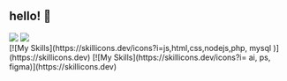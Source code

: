 ## hello! 💙

<div>
  <a href="https://www.linkedin.com/in/anacrispee" target="_blank"><img src="https://img.shields.io/badge/-LinkedIn-%230077B5?style=for-the-badge&logo=linkedin&logoColor=white" target="_blank"></a>
  <a href = "mailto:anacrispee@gmail.com"><img src="https://img.shields.io/badge/-Gmail-%23333?style=for-the-badge&logo=gmail&logoColor=white" target="_blank"></a>
</div>
  [![My Skills](https://skillicons.dev/icons?i=js,html,css,nodejs,php, mysql )](https://skillicons.dev)
  [![My Skills](https://skillicons.dev/icons?i= ai, ps, figma)](https://skillicons.dev)
